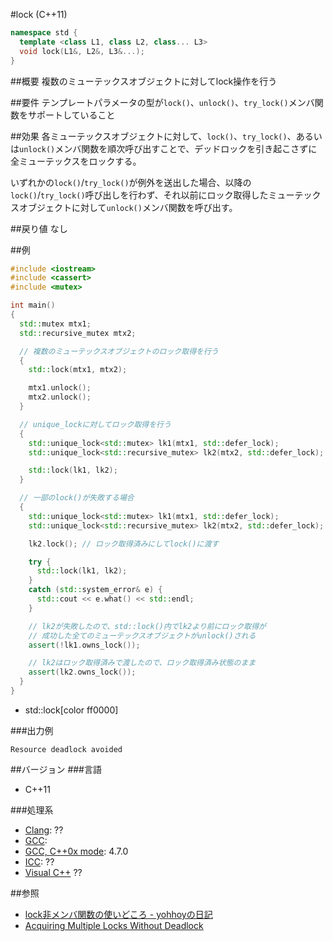 #lock (C++11)
```cpp
namespace std {
  template <class L1, class L2, class... L3>
  void lock(L1&, L2&, L3&...);
}
```

##概要
複数のミューテックスオブジェクトに対してlock操作を行う


##要件
テンプレートパラメータの型が`lock()`、`unlock()`、`try_lock()`メンバ関数をサポートしていること


##効果
各ミューテックスオブジェクトに対して、`lock()`、`try_lock()`、あるいは`unlock()`メンバ関数を順次呼び出すことで、デッドロックを引き起こさずに全ミューテックスをロックする。

いずれかの`lock()`/`try_lock()`が例外を送出した場合、以降の`lock()`/`try_lock()`呼び出しを行わず、それ以前にロック取得したミューテックスオブジェクトに対して`unlock()`メンバ関数を呼び出す。


##戻り値
なし


##例
```cpp
#include <iostream>
#include <cassert>
#include <mutex>

int main()
{
  std::mutex mtx1;
  std::recursive_mutex mtx2;

  // 複数のミューテックスオブジェクトのロック取得を行う
  {
    std::lock(mtx1, mtx2);

    mtx1.unlock();
    mtx2.unlock();
  }

  // unique_lockに対してロック取得を行う
  {
    std::unique_lock<std::mutex> lk1(mtx1, std::defer_lock);
    std::unique_lock<std::recursive_mutex> lk2(mtx2, std::defer_lock);

    std::lock(lk1, lk2);
  }

  // 一部のlock()が失敗する場合
  {
    std::unique_lock<std::mutex> lk1(mtx1, std::defer_lock);
    std::unique_lock<std::recursive_mutex> lk2(mtx2, std::defer_lock);

    lk2.lock(); // ロック取得済みにしてlock()に渡す

    try {
      std::lock(lk1, lk2);
    }
    catch (std::system_error& e) {
      std::cout << e.what() << std::endl;
    }

    // lk2が失敗したので、std::lock()内でlk2より前にロック取得が
    // 成功した全てのミューテックスオブジェクトがunlock()される
    assert(!lk1.owns_lock());

    // lk2はロック取得済みで渡したので、ロック取得済み状態のまま
    assert(lk2.owns_lock());
  }
}
```
* std::lock[color ff0000]

###出力例
```
Resource deadlock avoided
```

##バージョン
###言語
- C++11

###処理系
- [Clang](/implementation.md#clang): ??
- [GCC](/implementation.md#gcc): 
- [GCC, C++0x mode](/implementation.md#gcc): 4.7.0
- [ICC](/implementation.md#icc): ??
- [Visual C++](/implementation.md#visual_cpp) ??


##参照
- [lock非メンバ関数の使いどころ - yohhoyの日記](http://d.hatena.ne.jp/yohhoy/20120919/p1)
- [Acquiring Multiple Locks Without Deadlock](http://www.justsoftwaresolutions.co.uk/threading/acquiring-multiple-locks-without-deadlock.html)



